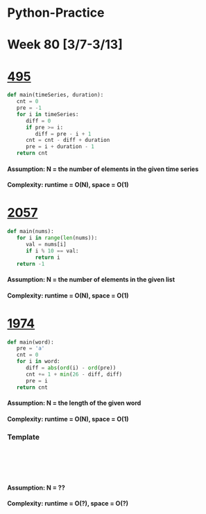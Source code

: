 # Python-Practice

# Week 80 [3/7-3/13]

# [495](https://leetcode.com/problems/teemo-attacking/)
```python
def main(timeSeries, duration):
   cnt = 0
   pre = -1
   for i in timeSeries:
      diff = 0
      if pre >= i:
         diff = pre - i + 1
      cnt = cnt - diff + duration
      pre = i + duration - 1        
   return cnt
```
#### Assumption: N = the number of elements in the given time series
#### Complexity: runtime = O(N), space = O(1)

# [2057](https://leetcode.com/problems/smallest-index-with-equal-value/)
```python
def main(nums):
   for i in range(len(nums)):
      val = nums[i]
      if i % 10 == val:
         return i
   return -1
```
#### Assumption: N = the number of elements in the given list
#### Complexity: runtime = O(N), space = O(1)

# [1974](https://leetcode.com/problems/minimum-time-to-type-word-using-special-typewriter/)
```python
def main(word):
   pre = 'a'
   cnt = 0
   for i in word:
      diff = abs(ord(i) - ord(pre))
      cnt += 1 + min(26 - diff, diff)
      pre = i
   return cnt
```
#### Assumption: N = the length of the given word
#### Complexity: runtime = O(N), space = O(1)

### Template
# []()
```sql
```

# []()
```python
```
#### Assumption: N = ??
#### Complexity: runtime = O(?), space = O(?)
